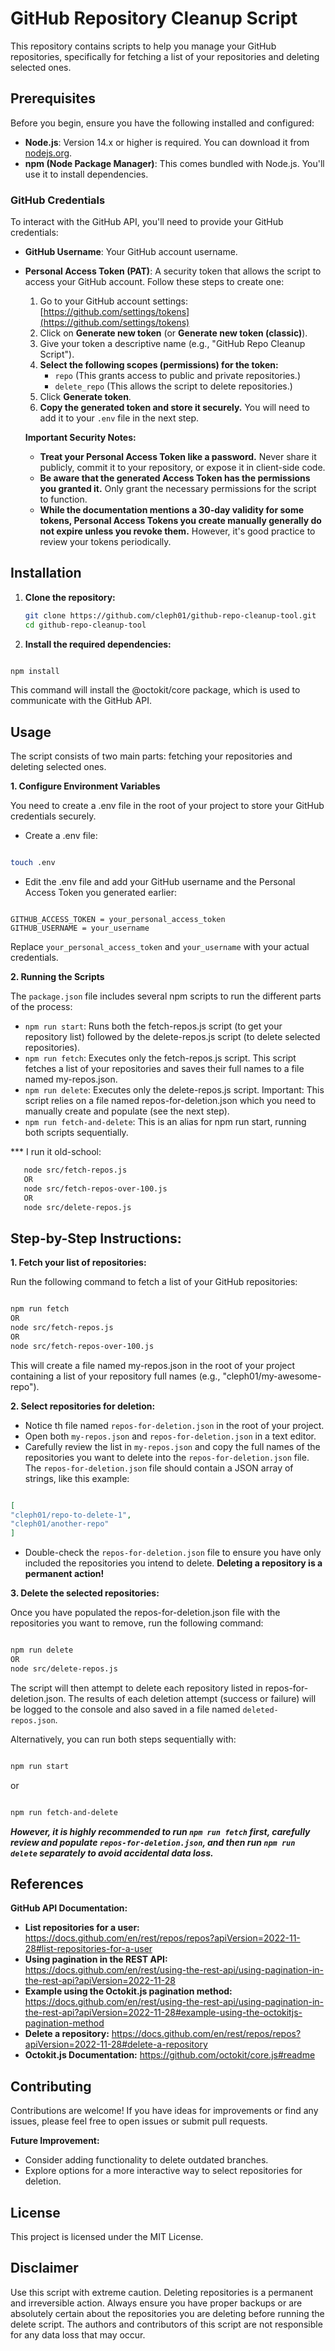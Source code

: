 # GitHub Repository Cleanup Script

This repository contains scripts to help you manage your GitHub repositories, specifically for fetching a list of your repositories and deleting selected ones.

## Prerequisites

Before you begin, ensure you have the following installed and configured:

- **Node.js**: Version 14.x or higher is required. You can download it from [nodejs.org](https://nodejs.org/).
- **npm (Node Package Manager)**: This comes bundled with Node.js. You'll use it to install dependencies.

### GitHub Credentials

To interact with the GitHub API, you'll need to provide your GitHub credentials:

- **GitHub Username**: Your GitHub account username.
- **Personal Access Token (PAT)**: A security token that allows the script to access your GitHub account. Follow these steps to create one:

  1. Go to your GitHub account settings: [https://github.com/settings/tokens](https://github.com/settings/tokens)
  2. Click on **Generate new token** (or **Generate new token (classic)**).
  3. Give your token a descriptive name (e.g., "GitHub Repo Cleanup Script").
  4. **Select the following scopes (permissions) for the token:**
     - `repo` (This grants access to public and private repositories.)
     - `delete_repo` (This allows the script to delete repositories.)
  5. Click **Generate token**.
  6. **Copy the generated token and store it securely.** You will need to add it to your `.env` file in the next step.

  **Important Security Notes:**

  - **Treat your Personal Access Token like a password.** Never share it publicly, commit it to your repository, or expose it in client-side code.
  - **Be aware that the generated Access Token has the permissions you granted it.** Only grant the necessary permissions for the script to function.
  - **While the documentation mentions a 30-day validity for some tokens, Personal Access Tokens you create manually generally do not expire unless you revoke them.** However, it's good practice to review your tokens periodically.

## Installation

1. **Clone the repository:**

   ```bash
   git clone https://github.com/cleph01/github-repo-cleanup-tool.git
   cd github-repo-cleanup-tool
   ```

2. **Install the required dependencies:**

```Bash

npm install
```

This command will install the @octokit/core package, which is used to communicate with the GitHub API.

## Usage

The script consists of two main parts: fetching your repositories and deleting selected ones.

**1. Configure Environment Variables**

You need to create a .env file in the root of your project to store your GitHub credentials securely.

- Create a .env file:

```Bash

touch .env
```

- Edit the .env file and add your GitHub username and the Personal Access Token you generated earlier:

```Code snippet

GITHUB_ACCESS_TOKEN = your_personal_access_token
GITHUB_USERNAME = your_username
```

Replace `your_personal_access_token` and `your_username` with your actual credentials.

**2. Running the Scripts**

The `package.json` file includes several npm scripts to run the different parts of the process:

- `npm run start`: Runs both the fetch-repos.js script (to get your repository list) followed by the delete-repos.js script (to delete selected repositories).
- `npm run fetch`: Executes only the fetch-repos.js script. This script fetches a list of your repositories and saves their full names to a file named my-repos.json.
- `npm run delete`: Executes only the delete-repos.js script. Important: This script relies on a file named repos-for-deletion.json which you need to manually create and populate (see the next step).
- `npm run fetch-and-delete`: This is an alias for npm run start, running both scripts sequentially.

\*\*\* I run it old-school:

```bash
   node src/fetch-repos.js
   OR
   node src/fetch-repos-over-100.js
   OR
   node src/delete-repos.js
```

## Step-by-Step Instructions:

**1. Fetch your list of repositories:**

Run the following command to fetch a list of your GitHub repositories:

```Bash

npm run fetch
OR
node src/fetch-repos.js
OR
node src/fetch-repos-over-100.js
```

This will create a file named my-repos.json in the root of your project containing a list of your repository full names (e.g., "cleph01/my-awesome-repo").

**2. Select repositories for deletion:**

- Notice th file named `repos-for-deletion.json` in the root of your project.
- Open both `my-repos.json` and `repos-for-deletion.json` in a text editor.
- Carefully review the list in `my-repos.json` and copy the full names of the repositories you want to delete into the `repos-for-deletion.json` file. The `repos-for-deletion.json` file should contain a JSON array of strings, like this example:

```JSON

[
"cleph01/repo-to-delete-1",
"cleph01/another-repo"
]
```

- Double-check the `repos-for-deletion.json` file to ensure you have only included the repositories you intend to delete. **Deleting a repository is a permanent action!**

**3. Delete the selected repositories:**

Once you have populated the repos-for-deletion.json file with the repositories you want to remove, run the following command:

```Bash

npm run delete
OR
node src/delete-repos.js
```

The script will then attempt to delete each repository listed in repos-for-deletion.json. The results of each deletion attempt (success or failure) will be logged to the console and also saved in a file named `deleted-repos.json`.

Alternatively, you can run both steps sequentially with:

```Bash

npm run start
```

or

```Bash

npm run fetch-and-delete
```

**_However, it is highly recommended to run `npm run fetch` first, carefully review and populate `repos-for-deletion.json`, and then run `npm run delete` separately to avoid accidental data loss._**

## References

**GitHub API Documentation:**

- **List repositories for a user:** https://docs.github.com/en/rest/repos/repos?apiVersion=2022-11-28#list-repositories-for-a-user
- **Using pagination in the REST API:** https://docs.github.com/en/rest/using-the-rest-api/using-pagination-in-the-rest-api?apiVersion=2022-11-28
- **Example using the Octokit.js pagination method:** https://docs.github.com/en/rest/using-the-rest-api/using-pagination-in-the-rest-api?apiVersion=2022-11-28#example-using-the-octokitjs-pagination-method
- **Delete a repository:** https://docs.github.com/en/rest/repos/repos?apiVersion=2022-11-28#delete-a-repository
- **Octokit.js Documentation:** https://github.com/octokit/core.js#readme

## Contributing

Contributions are welcome! If you have ideas for improvements or find any issues, please feel free to open issues or submit pull requests.

**Future Improvement:**

- Consider adding functionality to delete outdated branches.
- Explore options for a more interactive way to select repositories for deletion.

## License

This project is licensed under the MIT License.

## Disclaimer

Use this script with extreme caution. Deleting repositories is a permanent and irreversible action. Always ensure you have proper backups or are absolutely certain about the repositories you are deleting before running the delete script. The authors and contributors of this script are not responsible for any data loss that may occur.
